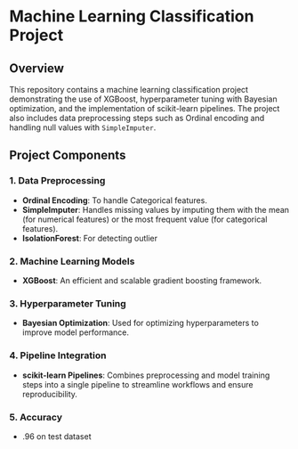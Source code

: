 # Machine Learning Classification Project

## Overview

This repository contains a machine learning classification project demonstrating the use of XGBoost, hyperparameter tuning with Bayesian optimization, and the implementation of scikit-learn pipelines. The project also includes data preprocessing steps such as Ordinal encoding and handling null values with `SimpleImputer`.

## Project Components

### 1. **Data Preprocessing**
- **Ordinal Encoding**: To handle Categorical features.
- **SimpleImputer**: Handles missing values by imputing them with the mean (for numerical features) or the most frequent value (for categorical features).
- **IsolationForest**: For detecting outlier

### 2. **Machine Learning Models**
- **XGBoost**: An efficient and scalable gradient boosting framework.

### 3. **Hyperparameter Tuning**
- **Bayesian Optimization**: Used for optimizing hyperparameters to improve model performance.

### 4. **Pipeline Integration**
- **scikit-learn Pipelines**: Combines preprocessing and model training steps into a single pipeline to streamline workflows and ensure reproducibility.

### 5. **Accuracy**
-  .96 on test dataset 
